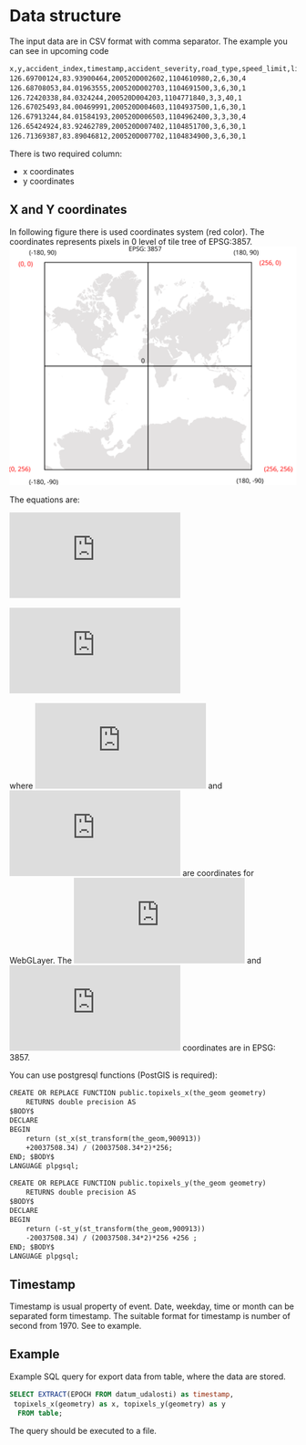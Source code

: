 Data structure
===============
The input data are in CSV format with comma separator. The example you can see in upcoming code

```txt
x,y,accident_index,timestamp,accident_severity,road_type,speed_limit,light_conditions
126.69700124,83.93900464,200520D002602,1104610980,2,6,30,4
126.68708053,84.01963555,200520D002703,1104691500,3,6,30,1
126.72420338,84.0324244,200520D004203,1104771840,3,3,40,1
126.67025493,84.00469991,200520D004603,1104937500,1,6,30,1
126.67913244,84.01584193,200520D006503,1104962400,3,3,30,4
126.65424924,83.92462789,200520D007402,1104851700,3,6,30,1
126.71369387,83.89046812,200520D007702,1104834900,3,6,30,1
```

There is two required column:

* x coordinates
* y coordinates

X and Y coordinates
-------------------
In following figure there is used coordinates system (red color). The coordinates represents pixels in 0 level of tile tree of EPSG:3857.
![alt text](system.svg)

The equations are:

![](https://latex.codecogs.com/gif.latex?y_%7Bpx%7D%20%3D%20%5Cfrac%7B-y_%7Bsm%7D%20-%2020037508.34%7D%7B20037508.34*2%7D%20*%20256%20&plus;%20256)

![](https://latex.codecogs.com/gif.latex?x_%7Bpx%7D%20%3D%20%5Cfrac%7Bx_%7Bsm%7D%20&plus;%2020037508.34%7D%7B20037508.34*2%7D%20*%20256%20&plus;%20256)

where ![](https://latex.codecogs.com/gif.latex?x_%7Bpx%7D) and ![](https://latex.codecogs.com/gif.latex?y_%7Bpx%7D) are coordinates for WebGLayer. The ![](https://latex.codecogs.com/gif.latex?x_%7Bsm%7D) and ![](https://latex.codecogs.com/gif.latex?y_%7Bsm%7D) coordinates are in EPSG: 3857.

You can use postgresql functions (PostGIS is required):
```psql
CREATE OR REPLACE FUNCTION public.topixels_x(the_geom geometry)
    RETURNS double precision AS
$BODY$
DECLARE
BEGIN
    return (st_x(st_transform(the_geom,900913))
    +20037508.34) / (20037508.34*2)*256;
END; $BODY$
LANGUAGE plpgsql;
```

```pasql
CREATE OR REPLACE FUNCTION public.topixels_y(the_geom geometry)
    RETURNS double precision AS
$BODY$ 
DECLARE
BEGIN
    return (-st_y(st_transform(the_geom,900913))   
    -20037508.34) / (20037508.34*2)*256 +256 ;
END; $BODY$
LANGUAGE plpgsql;
```

Timestamp
---------
Timestamp is usual property of event. Date, weekday, time or month can be separated form timestamp. The suitable format for timestamp is number of second from 1970. See to example.

Example
-------
Example SQL query for export data from table, where the data are stored.
```sql
SELECT EXTRACT(EPOCH FROM datum_udalosti) as timestamp,
 topixels_x(geometry) as x, topixels_y(geometry) as y
  FROM table;
```
The query should be executed to a file.